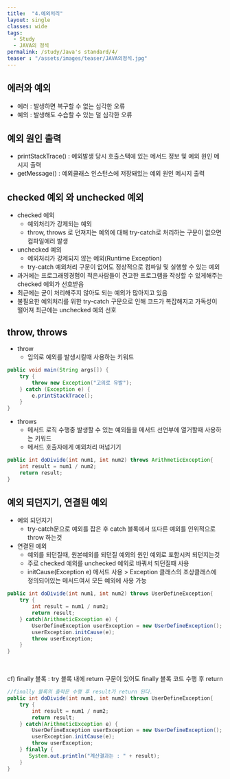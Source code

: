 ```yaml
---
title:  "4.예외처리"
layout: single
classes: wide
tags:
  - Study
  - JAVA의 정석
permalink: /study/Java's standard/4/
teaser : "/assets/images/teaser/JAVA의정석.jpg"
---
```

## 에러와 예외
* 에러 : 발생하면 복구할 수 없는 심각한 오류
* 예외 : 발생해도 수습할 수 있는 덜 심각한 오류

## 예외 원인 출력
* printStackTrace() : 예외발생 당시 호출스택에 있는 메서드 정보  및 예외 원인 메시지 출력
* getMessage() : 예외클래스 인스턴스에 저장돼있는 예외 원인 메시지 출력

## checked 예외 와 unchecked 예외
* checked 예외
   * 예외처리가 강제되는 예외
   * throw, throws 로 던져지는 예외에 대해 try-catch로 처리하는 구문이 없으면 컴파일에러 발생
* unchecked 예외
   * 예외처리가 강제되지 않는 예외(Runtime Exception)
   * try-catch 예외처리 구문이 없어도 정상적으로 컴파일 및 실행할 수 있는 예외
* 과거에는 프로그래밍경험이 적은사람들이 견고한 프로그램을 작성할 수 있게해주는 checked  예외가 선호받음
* 최근에는 굳이 처리해주지 않아도 되는 예외가 많아지고 있음
* 불필요한 예외처리를 위한 try-catch 구문으로 인해 코드가 복잡해지고 가독성이 떨어져 최근에는 unchecked 예외 선호

## throw, throws
* throw
	* 임의로 예외를 발생시킬때 사용하는 키워드

```java
public void main(String args[]) {
	try {
		throw new Exception("고의로 유발");
	} catch (Exception e) {
		e.printStackTrace();
	}
}
```

* throws
   * 메서드 로직 수행중 발생할 수 있는 예외들을 메서드 선언부에 열거할때 사용하는 키워드
   * 메서드 호출자에게 예외처리 떠넘기기

```java
public int doDivide(int num1, int num2) throws ArithmeticException{
	int result = num1 / num2;
	return result;
}
```

## 예외 되던지기, 연결된 예외
* 예외 되던지기
   * try-catch문으로 예외를 잡은 후 catch 블록에서 또다른 예외를 인위적으로 throw 하는것
* 연결된 예외
   * 예외를 되던질때, 원본예외를 되던질 예외의 원인 예외로 포함시켜 되던지는것
   * 주로 checked 예외를 unchecked 예외로 바꿔서 되던질때 사용
   * initCause(Exception e) 메서드 사용 
          > Exception 클래스의 조상클래스에 정의되어있는 메서드여서 모든 예외에 사용 가능

```java
public int doDivide(int num1, int num2) throws UserDefineException{
	try {
		int result = num1 / num2;
		return result;
	} catch(ArithmeticException e) {
		UserDefineException userException = new UserDefineException();
		userException.initCause(e);
		throw userException;
	}
}
```


<br>

cf) finally 블록 : try 블록 내에 return 구문이 있어도 finally 블록 코드 수행 후 return
   ```java
   //finally 블록의 출력문 수행 후 result가 return 된다.
   public int doDivide(int num1, int num2) throws UserDefineException{
	   try {
		   int result = num1 / num2;
		   return result;
	   } catch(ArithmeticException e) {
		   UserDefineException userException = new UserDefineException();
		   userException.initCause(e);
		   throw userException;
	   } finally {
	      System.out.println("계산결과는 : " + result);
	   }
   }
   ```
<!--stackedit_data:
eyJoaXN0b3J5IjpbLTE2NjQ5OTE3OCwxMTgyNzc4MTA5XX0=
-->